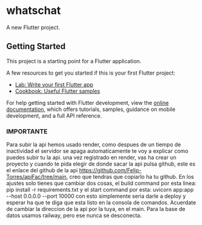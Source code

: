 # whatschat

A new Flutter project.

## Getting Started

This project is a starting point for a Flutter application.

A few resources to get you started if this is your first Flutter project:

- [Lab: Write your first Flutter app](https://docs.flutter.dev/get-started/codelab)
- [Cookbook: Useful Flutter samples](https://docs.flutter.dev/cookbook)

For help getting started with Flutter development, view the
[online documentation](https://docs.flutter.dev/), which offers tutorials,
samples, guidance on mobile development, and a full API reference.

### IMPORTANTE
Para subir la api hemos usado render, como despues de un tiempo de inactividad el servidor se apaga automaticamente
te voy a explicar como puedes subir tu la api. una vez registrado en render, vas ha crear un proyecto y cuando te pida 
elegir de donde sacar la api pulsa github, este es el enlace del github de la api https://github.com/Felip-Torres/apiFac/tree/main,
creo que tendras que copiarlo ha tu github.
En los ajustes solo tienes que cambiar dos cosas, el build command por esta linea: pip install -r requirements.txt
y el start command por esta: uvicorn app:app --host 0.0.0.0 --port 10000
con esto simplemente seria darle a deploy y esperar ha que te diga que esta listo en la consola de comandos.
Acuerdate de cambiar la direccion de la api por la tuya, en el main.
Para la base de datos usamos railway, pero ese nunca se desconecta.
